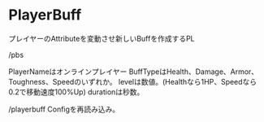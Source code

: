 # PlayerBuff
プレイヤーのAttributeを変動させ新しいBuffを作成するPL

/pbs <PlayerName> <BuffType> <level> <duration>

PlayerNameはオンラインプレイヤー
BuffTypeはHealth、Damage、Armor、Toughness、Speedのいずれか。
levelは数値。(Healthなら1HP、Speedなら0.2で移動速度100%Up)
durationは秒数。

/playerbuff 
Configを再読み込み。
